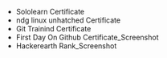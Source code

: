 * Sololearn Certificate
* ndg linux unhatched Certificate
* Git Trainind Certificate
* First Day On Github Certificate_Screenshot
* Hackerearth Rank_Screenshot
